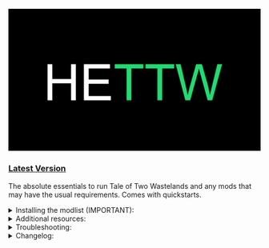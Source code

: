 ![HyperEssentials Branding](https://raw.githubusercontent.com/Biblioklept/hyperessentials/main/img/hettw.png)

### [Latest Version](https://github.com/Biblioklept/hyperessentials/releases/tag/HETTW.1.0.0)

The absolute essentials to run Tale of Two Wastelands and any mods that may have the usual requirements. Comes with quickstarts.

<details>
<summary>Installing the modlist (IMPORTANT):</summary>
<br>

1. Download the [TTW installer](https://taleoftwowastelands.com/dl).
2. Run the installer in administrator mode.
3. Make sure that the file paths for both your `Fallout 3` and `Fallout: New Vegas` installations are correct.
4. Set the Tale of Two Wastelands install path to the TTW 3.3.2

</details>

<details>
<summary>Additional resources:</summary>
<br>

- [Wasteland Survival Guide](https://wastelandsurvivalguide.com) - great modding guide if you want to get more out of TTW.
- [Wall_SoGB's Performance and Stability Guide](https://performance.moddinglinked.com) - Stewie Tweaks and NVTF changes are included, however the rest couldn't be provided, as they're system tweaks and highly dependent on your system.
- [Salamand3r's Texture Guide](https://salamand3r.fail/texture-guide) - a very good resource for overhauling New Vegas and TTW visually.

</details>

<details>
<summary>Troubleshooting:</summary>
<br>

None as of right now!

</details>

<details>
<summary>Changelog:</summary>
<br>

__Update 1.0.0:__
- Inital release.

</details>
